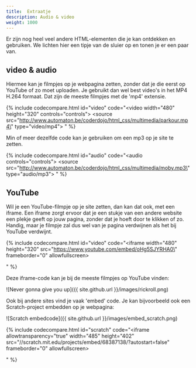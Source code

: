 ```yaml
---
title:  Extraatje
description: Audio & video
weight: 1000
---
```

Er zijn nog heel veel andere HTML-elementen die je kan ontdekken en gebruiken. We lichten hier een tipje van de sluier op en tonen je er een paar van.

## video & audio

Hiermee kan je filmpjes op je webpagina zetten, zonder dat je die eerst op YouTube of zo moet uploaden. Je gebruikt dan wel best video's in het MP4 H.264 formaat. Dat zijn de meeste filmpjes met de 'mp4' extensie.

{% include codecompare.html id="video" code="<video
    width=\"480\"
    height=\"320\"
    controls=\"controls\">
    <source
        src=\"http://www.automaton.be/coderdojo/html_css/multimedia/parkour.mp4\"
        type=\"video/mp4\">
</video>" %}

Min of meer dezelfde code kan je gebruiken om een mp3 op je site te zetten.

{% include codecompare.html id="audio" code="<audio
    controls=\"controls\">
    <source
        src=\"http://www.automaton.be/coderdojo/html_css/multimedia/moby.mp3\"
        type=\"audio/mp3\">
</audio>" %}

## YouTube

Wil je een YouTube-filmpje op je site zetten, dan kan dat ook, met een iframe. Een iframe zorgt ervoor dat je een stukje van een andere website een plekje geeft op jouw pagina, zonder dat je hoeft door te klikken of zo. Handig, maar je filmpje zal dus wel van je pagina verdwijnen als het bij YouTube verdwijnt.

{% include codecompare.html id="video" code="<iframe
    width=\"480\"
    height=\"320\"
    src=\"https://www.youtube.com/embed/oHg5SJYRHA0\"
    frameborder=\"0\"
    allowfullscreen>
</iframe>" %}

Deze iframe-code kan je bij de meeste filmpjes op YouTube vinden:

![Never gonna give you up]({{ site.github.url }}/images/rickroll.png)

Ook bij andere sites vind je vaak 'embed' code. Je kan bijvoorbeeld ook een Scratch-project embedden op je webpagina:

![Scratch embedcode]({{ site.github.url }}/images/embed_scratch.png)

{% include codecompare.html id="scratch" code="<iframe
  allowtransparency=\"true\"
  width=\"485\"
  height=\"402\"
  src=\"//scratch.mit.edu/projects/embed/68387138/?autostart=false\"
  frameborder=\"0\"
  allowfullscreen>
</iframe>" %}
